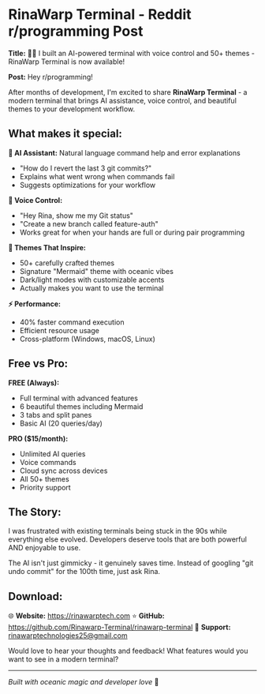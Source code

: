 # RinaWarp Terminal - Reddit r/programming Post

**Title:** 🧜‍♀️ I built an AI-powered terminal with voice control and 50+ themes - RinaWarp Terminal is now available!

**Post:**
Hey r/programming! 

After months of development, I'm excited to share **RinaWarp Terminal** - a modern terminal that brings AI assistance, voice control, and beautiful themes to your development workflow.

## What makes it special:

**🤖 AI Assistant:** Natural language command help and error explanations
- "How do I revert the last 3 git commits?"
- Explains what went wrong when commands fail
- Suggests optimizations for your workflow

**🎤 Voice Control:** 
- "Hey Rina, show me my Git status"
- "Create a new branch called feature-auth"
- Works great for when your hands are full or during pair programming

**🎨 Themes That Inspire:**
- 50+ carefully crafted themes
- Signature "Mermaid" theme with oceanic vibes
- Dark/light modes with customizable accents
- Actually makes you want to use the terminal

**⚡ Performance:**
- 40% faster command execution
- Efficient resource usage
- Cross-platform (Windows, macOS, Linux)

## Free vs Pro:

**FREE (Always):**
- Full terminal with advanced features
- 6 beautiful themes including Mermaid
- 3 tabs and split panes
- Basic AI (20 queries/day)

**PRO ($15/month):**
- Unlimited AI queries
- Voice commands
- Cloud sync across devices
- All 50+ themes
- Priority support

## The Story:
I was frustrated with existing terminals being stuck in the 90s while everything else evolved. Developers deserve tools that are both powerful AND enjoyable to use. 

The AI isn't just gimmicky - it genuinely saves time. Instead of googling "git undo commit" for the 100th time, just ask Rina.

## Download:
🌐 **Website:** https://rinawarptech.com
⭐ **GitHub:** https://github.com/Rinawarp-Terminal/rinawarp-terminal
📧 **Support:** rinawarptechnologies25@gmail.com

Would love to hear your thoughts and feedback! What features would you want to see in a modern terminal?

---
*Built with oceanic magic and developer love* 🌊

